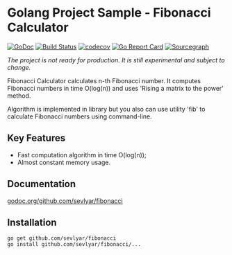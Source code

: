 # Golang Project Sample - Fibonacci Calculator

[![GoDoc](https://godoc.org/github.com/sevlyar/fibonacci?status.svg)](https://godoc.org/github.com/sevlyar/fibonacci) [![Build Status](https://travis-ci.org/sevlyar/fibonacci.svg?branch=master)](https://travis-ci.org/sevlyar/fibonacci) [![codecov](https://codecov.io/gh/sevlyar/fibonacci/branch/master/graph/badge.svg)](https://codecov.io/gh/sevlyar/fibonacci) [![Go Report Card](https://goreportcard.com/badge/github.com/sevlyar/fibonacci)](https://goreportcard.com/report/github.com/sevlyar/fibonacci) [![Sourcegraph](https://sourcegraph.com/github.com/sevlyar/fibonacci/-/badge.svg)](https://sourcegraph.com/github.com/sevlyar/fibonacci?badge)

*The project is not ready for production. It is still experimental and subject to change.*

Fibonacci Calculator calculates n-th Fibonacci number. It computes Fibonacci numbers in time O(log(n))
and uses 'Rising a matrix to the power' method.

Algorithm is implemented in library but you also can use utility 'fib'
to calculate Fibonacci numbers using command-line.

## Key Features

* Fast computation algorithm in time O(log(n));
* Almost constant memory usage.

## Documentation

[godoc.org/github.com/sevlyar/fibonacci](https://godoc.org/github.com/sevlyar/fibonacci)

## Installation

	go get github.com/sevlyar/fibonacci
	go install github.com/sevlyar/fibonacci/...

